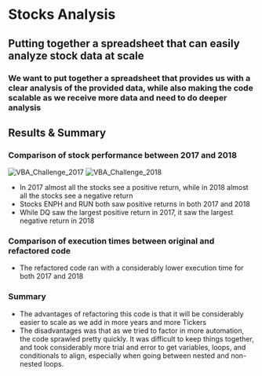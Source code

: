 # Stocks Analysis

## Putting together a spreadsheet that can easily analyze stock data at scale

### We want to put together a spreadsheet that provides us with a clear analysis of the provided data, while also making the code scalable as we receive more data and need to do deeper analysis

## Results & Summary

### Comparison of stock performance between 2017 and 2018

![VBA_Challenge_2017](https://user-images.githubusercontent.com/16244455/136484803-85a9427c-463d-4796-8108-cd97b912396a.png)
![VBA_Challenge_2018](https://user-images.githubusercontent.com/16244455/136484813-19073e60-3511-4ddf-8181-5ab29562b6c8.png)

- In 2017 almost all the stocks see a positive return, while in 2018 almost all the stocks see a negative return
- Stocks ENPH and RUN both saw positive returns in both 2017 and 2018
- While DQ saw the largest positive return in 2017, it saw the largest negative return in 2018

### Comparison of execution times between original and refactored code
- The refactored code ran with a considerably lower execution time for both 2017 and 2018

### Summary
- The advantages of refactoring this code is that it will be considerably easier to scale as we add in more years and more Tickers
- The disadvantages was that as we tried to factor in more automation, the code sprawled pretty quickly.  It was difficult to keep things together, and took considerably more trial and error to get variables, loops, and conditionals to align, especially when going between nested and non-nested loops.
